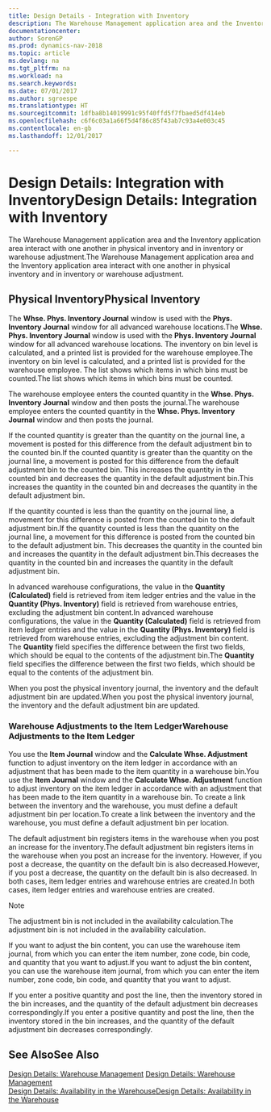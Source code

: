 ```yaml
---
title: Design Details - Integration with Inventory
description: The Warehouse Management application area and the Inventory application area interact with one another in physical inventory and in inventory or warehouse adjustment.
documentationcenter: 
author: SorenGP
ms.prod: dynamics-nav-2018
ms.topic: article
ms.devlang: na
ms.tgt_pltfrm: na
ms.workload: na
ms.search.keywords: 
ms.date: 07/01/2017
ms.author: sgroespe
ms.translationtype: HT
ms.sourcegitcommit: 1dfba8b14019991c95f40ffd5f7fbaed5df414eb
ms.openlocfilehash: c6f6c03a1a66f5d4f86c85f43ab7c93a4e003c45
ms.contentlocale: en-gb
ms.lasthandoff: 12/01/2017

---
```

# <a name="design-details-integration-with-inventory"></a><span data-ttu-id="1823c-103">Design Details: Integration with Inventory</span><span class="sxs-lookup"><span data-stu-id="1823c-103">Design Details: Integration with Inventory</span></span>
<span data-ttu-id="1823c-104">The Warehouse Management application area and the Inventory application area interact with one another in physical inventory and in inventory or warehouse adjustment.</span><span class="sxs-lookup"><span data-stu-id="1823c-104">The Warehouse Management application area and the Inventory application area interact with one another in physical inventory and in inventory or warehouse adjustment.</span></span>  
  
## <a name="physical-inventory"></a><span data-ttu-id="1823c-105">Physical Inventory</span><span class="sxs-lookup"><span data-stu-id="1823c-105">Physical Inventory</span></span>  
 <span data-ttu-id="1823c-106">The **Whse. Phys. Inventory Journal** window is used with the **Phys. Inventory Journal** window for all advanced warehouse locations.</span><span class="sxs-lookup"><span data-stu-id="1823c-106">The **Whse. Phys. Inventory Journal** window is used with the **Phys. Inventory Journal** window for all advanced warehouse locations.</span></span> <span data-ttu-id="1823c-107">The inventory on bin level is calculated, and a printed list is provided for the warehouse employee.</span><span class="sxs-lookup"><span data-stu-id="1823c-107">The inventory on bin level is calculated, and a printed list is provided for the warehouse employee.</span></span> <span data-ttu-id="1823c-108">The list shows which items in which bins must be counted.</span><span class="sxs-lookup"><span data-stu-id="1823c-108">The list shows which items in which bins must be counted.</span></span>  
  
 <span data-ttu-id="1823c-109">The warehouse employee enters the counted quantity in the **Whse. Phys. Inventory Journal** window and then posts the journal.</span><span class="sxs-lookup"><span data-stu-id="1823c-109">The warehouse employee enters the counted quantity in the **Whse. Phys. Inventory Journal** window and then posts the journal.</span></span>  
  
 <span data-ttu-id="1823c-110">If the counted quantity is greater than the quantity on the journal line, a movement is posted for this difference from the default adjustment bin to the counted bin.</span><span class="sxs-lookup"><span data-stu-id="1823c-110">If the counted quantity is greater than the quantity on the journal line, a movement is posted for this difference from the default adjustment bin to the counted bin.</span></span> <span data-ttu-id="1823c-111">This increases the quantity in the counted bin and decreases the quantity in the default adjustment bin.</span><span class="sxs-lookup"><span data-stu-id="1823c-111">This increases the quantity in the counted bin and decreases the quantity in the default adjustment bin.</span></span>  
  
 <span data-ttu-id="1823c-112">If the quantity counted is less than the quantity on the journal line, a movement for this difference is posted from the counted bin to the default adjustment bin.</span><span class="sxs-lookup"><span data-stu-id="1823c-112">If the quantity counted is less than the quantity on the journal line, a movement for this difference is posted from the counted bin to the default adjustment bin.</span></span> <span data-ttu-id="1823c-113">This decreases the quantity in the counted bin and increases the quantity in the default adjustment bin.</span><span class="sxs-lookup"><span data-stu-id="1823c-113">This decreases the quantity in the counted bin and increases the quantity in the default adjustment bin.</span></span>  
  
 <span data-ttu-id="1823c-114">In advanced warehouse configurations, the value in the **Quantity (Calculated)** field is retrieved from item ledger entries and the value in the **Quantity (Phys. Inventory)** field is retrieved from warehouse entries, excluding the adjustment bin content.</span><span class="sxs-lookup"><span data-stu-id="1823c-114">In advanced warehouse configurations, the value in the **Quantity (Calculated)** field is retrieved from item ledger entries and the value in the **Quantity (Phys. Inventory)** field is retrieved from warehouse entries, excluding the adjustment bin content.</span></span> <span data-ttu-id="1823c-115">The **Quantity** field specifies the difference between the first two fields, which should be equal to the contents of the adjustment bin.</span><span class="sxs-lookup"><span data-stu-id="1823c-115">The **Quantity** field specifies the difference between the first two fields, which should be equal to the contents of the adjustment bin.</span></span>  
  
 <span data-ttu-id="1823c-116">When you post the physical inventory journal, the inventory and the default adjustment bin are updated.</span><span class="sxs-lookup"><span data-stu-id="1823c-116">When you post the physical inventory journal, the inventory and the default adjustment bin are updated.</span></span>  
  
### <a name="warehouse-adjustments-to-the-item-ledger"></a><span data-ttu-id="1823c-117">Warehouse Adjustments to the Item Ledger</span><span class="sxs-lookup"><span data-stu-id="1823c-117">Warehouse Adjustments to the Item Ledger</span></span>  
 <span data-ttu-id="1823c-118">You use the **Item Journal** window and the **Calculate Whse. Adjustment** function to adjust inventory on the item ledger in accordance with an adjustment that has been made to the item quantity in a warehouse bin.</span><span class="sxs-lookup"><span data-stu-id="1823c-118">You use the **Item Journal** window and the **Calculate Whse. Adjustment** function to adjust inventory on the item ledger in accordance with an adjustment that has been made to the item quantity in a warehouse bin.</span></span> <span data-ttu-id="1823c-119">To create a link between the inventory and the warehouse, you must define a default adjustment bin per location.</span><span class="sxs-lookup"><span data-stu-id="1823c-119">To create a link between the inventory and the warehouse, you must define a default adjustment bin per location.</span></span>  
  
 <span data-ttu-id="1823c-120">The default adjustment bin registers items in the warehouse when you post an increase for the inventory.</span><span class="sxs-lookup"><span data-stu-id="1823c-120">The default adjustment bin registers items in the warehouse when you post an increase for the inventory.</span></span> <span data-ttu-id="1823c-121">However, if you post a decrease, the quantity on the default bin is also decreased.</span><span class="sxs-lookup"><span data-stu-id="1823c-121">However, if you post a decrease, the quantity on the default bin is also decreased.</span></span> <span data-ttu-id="1823c-122">In both cases, item ledger entries and warehouse entries are created.</span><span class="sxs-lookup"><span data-stu-id="1823c-122">In both cases, item ledger entries and warehouse entries are created.</span></span>  
  
> [!NOTE]  
>  <span data-ttu-id="1823c-123">The adjustment bin is not included in the availability calculation.</span><span class="sxs-lookup"><span data-stu-id="1823c-123">The adjustment bin is not included in the availability calculation.</span></span>  
  
 <span data-ttu-id="1823c-124">If you want to adjust the bin content, you can use the warehouse item journal, from which you can enter the item number, zone code, bin code, and quantity that you want to adjust.</span><span class="sxs-lookup"><span data-stu-id="1823c-124">If you want to adjust the bin content, you can use the warehouse item journal, from which you can enter the item number, zone code, bin code, and quantity that you want to adjust.</span></span>  
  
 <span data-ttu-id="1823c-125">If you enter a positive quantity and post the line, then the inventory stored in the bin increases, and the quantity of the default adjustment bin decreases correspondingly.</span><span class="sxs-lookup"><span data-stu-id="1823c-125">If you enter a positive quantity and post the line, then the inventory stored in the bin increases, and the quantity of the default adjustment bin decreases correspondingly.</span></span>  
  
## <a name="see-also"></a><span data-ttu-id="1823c-126">See Also</span><span class="sxs-lookup"><span data-stu-id="1823c-126">See Also</span></span>  
 <span data-ttu-id="1823c-127">[Design Details: Warehouse Management](design-details-warehouse-management.md) </span><span class="sxs-lookup"><span data-stu-id="1823c-127">[Design Details: Warehouse Management](design-details-warehouse-management.md) </span></span>  
 [<span data-ttu-id="1823c-128">Design Details: Availability in the Warehouse</span><span class="sxs-lookup"><span data-stu-id="1823c-128">Design Details: Availability in the Warehouse</span></span>](design-details-availability-in-the-warehouse.md)
